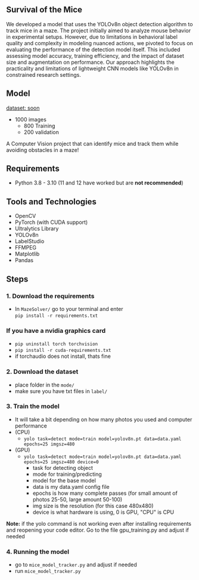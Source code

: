 ## Survival of the Mice

We developed a model that uses the YOLOv8n object detection algorithm to track mice in a maze. The project initially aimed to analyze mouse behavior in experimental setups. However, due to limitations in behavioral label quality and complexity in modeling nuanced actions, we pivoted to focus on evaluating the performance of the detection model itself. This included assessing model accuracy, training efficiency, and the impact of dataset size and augmentation on performance. Our approach highlights the practicality and limitations of lightweight CNN models like YOLOv8n in constrained research settings.

## Model
[dataset: soon](https://github.com/ckrzysp/MazeSolver/tree/main/model)

- 1000 images 
  - 800 Training
  - 200 validation

A Computer Vision project that can identify mice and track them while avoiding obstacles in a maze!

## Requirements
- Python 3.8 - 3.10
  (11 and 12 have worked but are **not recommended**)

## Tools and Technologies
- OpenCV
- PyTorch (with CUDA support)
- Ultralytics Library
- YOLOv8n
- LabelStudio
- FFMPEG
- Matplotlib
- Pandas

## Steps

### 1. Download the requirements

- In `MazeSolver/` go to your terminal and enter  
`pip install -r requirements.txt`

### If you have a nvidia graphics card
- `pip uninstall torch torchvision`
- `pip install -r cuda-requirements.txt`
- if torchaudio does not install, thats fine

### 2. Download the dataset
- place folder in the `mode/`
- make sure you have txt files in `label/`

### 3. Train the model
- It will take a bit depending on how many photos you used and computer performance
- (CPU)
  - `yolo task=detect mode=train model=yolov8n.pt data=data.yaml epochs=25 imgsz=480`
- (GPU)
  - `yolo task=detect mode=train model=yolov8n.pt data=data.yaml epochs=25 imgsz=480 device=0`
    - task for detecting object
    - mode for training/predicting
    - model for the base model
    - data is my data.yaml config file
    - epochs is how many complete passes (for small amount of photos 25-50, large amount 50-100)
    - img size is the resolution (for this case 480x480)
    - device is what hardware is using, 0 is GPU, "CPU" is CPU

**Note:** if the yolo command is not working even after installing requirements and reopening your code editor. Go to the file gpu_training.py and adjust if needed

### 4. Running the model
- go to `mice_model_tracker.py` and adjust if needed
- run `mice_model_tracker.py`
